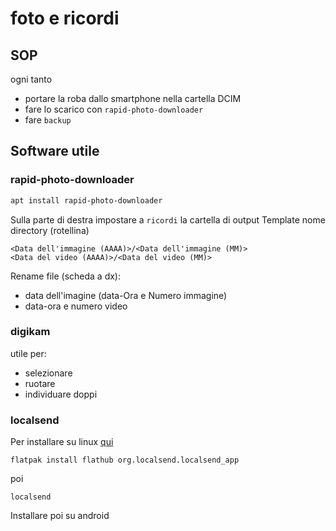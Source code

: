 # foto e ricordi


## SOP

ogni tanto
- portare la roba dallo smartphone nella cartella DCIM
- fare lo scarico con `rapid-photo-downloader`
- fare `backup`

## Software utile

### rapid-photo-downloader
```bash
apt install rapid-photo-downloader
```
Sulla parte di destra impostare a `ricordi` la cartella di output
Template nome directory (rotellina)
```
<Data dell'immagine (AAAA)>/<Data dell'immagine (MM)>
<Data del video (AAAA)>/<Data del video (MM)>
```
Rename file (scheda a dx):
- data dell'imagine (data-Ora e Numero immagine)
- data-ora e numero video

### digikam
utile per:
- selezionare
- ruotare
- individuare doppi


### localsend
Per installare su linux [qui](https://localsend.org/download)
```
flatpak install flathub org.localsend.localsend_app
```
poi
```
localsend
```
Installare poi su android



